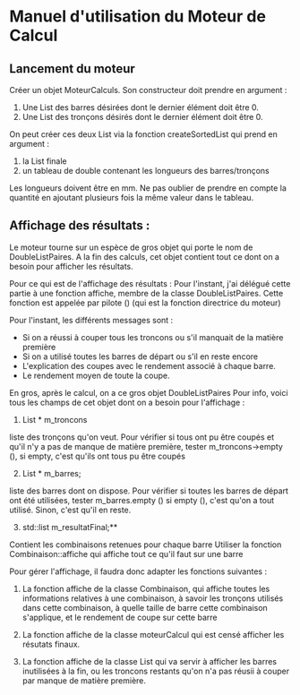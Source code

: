 # Manuel d'utilisation du Moteur de Calcul

## Lancement du moteur

Créer un objet MoteurCalculs. Son constructeur doit prendre en argument :

1. Une List des barres désirées dont le dernier élément doit être 0.
2. Une List des tronçons désirés dont le dernier élément doit être 0.

On peut créer ces deux List via la fonction createSortedList qui prend en argument :

1. la List finale
2. un tableau de double contenant les longueurs des barres/tronçons

Les longueurs doivent être en mm. Ne pas oublier de prendre en compte la quantité en ajoutant plusieurs fois la même valeur dans le tableau.

## Affichage des résultats :

Le moteur tourne sur un espèce de gros objet qui porte le nom de DoubleListPaires.
A la fin des calculs, cet objet contient tout ce dont on a besoin pour afficher les résultats.

Pour ce qui est de l'affichage des résultats :
Pour l'instant, j'ai délégué cette partie à une fonction affiche, membre de la classe DoubleListPaires.
Cette fonction est appelée par pilote () (qui est la fonction directrice du moteur)

Pour l'instant, les différents messages sont :
- Si on a réussi à couper tous les troncons ou s'il manquait de la matière première
- Si on a utilisé toutes les barres de départ ou s'il en reste encore
- L'explication des coupes avec le rendement associé à chaque barre.
- Le rendement moyen de toute la coupe.

En gros, après le calcul, on a ce gros objet DoubleListPaires
Pour info, voici tous les champs de cet objet dont on a besoin pour l'affichage :

1. List * m_troncons
            
liste des tronçons qu'on veut. 
Pour vérifier si tous ont pu être coupés et qu'il n'y a pas de manque de matière première, tester 
m_troncons->empty (), si empty, c'est qu'ils ont tous pu être coupés
           
2. List * m_barres;
           
liste des barres dont on dispose.
Pour vérifier si toutes les barres de départ ont été utilisées, tester m_barres.empty ()
si empty (), c'est qu'on a tout utilisé. Sinon, c'est qu'il en reste.

            
3. std::list<Combinaison> m_resultatFinal;**
            
Contient les combinaisons retenues pour chaque barre
Utiliser la fonction Combinaison::affiche qui affiche tout ce qu'il faut sur une barre
            


Pour gérer l'affichage, il faudra donc adapter les fonctions suivantes :

1. La fonction affiche de la classe Combinaison, qui affiche toutes les informations relatives à une combinaison, à savoir les tronçons utilisés dans cette combinaison, à quelle taille de barre cette combinaison s'applique, et le rendement de coupe sur cette barre

2. La fonction affiche de la classe moteurCalcul qui est censé afficher les résutats finaux.

3. La fonction affiche de la classe List qui va servir à afficher les barres inutilisées à la fin, ou les troncons restants qu'on n'a pas réusii à couper par manque de matière première.

